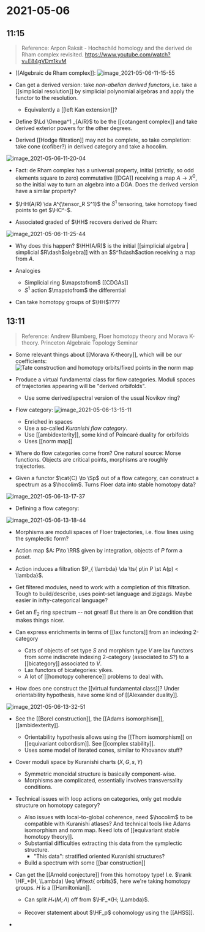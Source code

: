 # 2021-05-06

## 11:15

> Reference: Arpon Raksit - Hochschild homology and the derived de Rham complex revisited. <https://www.youtube.com/watch?v=E84gVDm1kvM>

- [[Algebraic de Rham complex]]:
![image_2021-05-06-11-15-55](figures/image_2021-05-06-11-15-55.png)

- Can get a derived version: take *non-abelian derived functors*, i.e. take a [[simplicial resolution]] by simplicial polynomial algebras and apply the functor to the resolution.
  - Equivalently a [[left Kan extension]]?
- Define $\Ld \Omega^1 _{A/R}$ to be the [[cotangent complex]] and take derived exterior powers for the other degrees.
- Derived [[Hodge filtration]] may not be complete, so take completion: take cone (cofiber?) in derived category and take a hocolim.

![image_2021-05-06-11-20-04](figures/image_2021-05-06-11-20-04.png)

- Fact: de Rham complex has a universal property, initial (strictly, so odd elements square to zero) commutative [[DGA]] receiving a map $A\to X^0$, so the initial way to turn an algebra into a DGA.
  Does the derived version have a similar property?

- $\HH(A/R) \da A^{\tensor_R S^1}$ the $S^1$ tensoring, take homotopy fixed points to get $\HC^-$.
- Associated graded of $\HH$ recovers derived de Rham:

![image_2021-05-06-11-25-44](figures/image_2021-05-06-11-25-44.png)

  - Why does this happen? $\HH(A/R)$ is the initial [[simplicial algebra | simplicial $R\dash$algebra]] with an $S^1\dash$action receiving a map from $A$.
  - Analogies
    - Simplicial ring $\mapstofrom$ [[CDGAs]]
    - $S^1$ action $\mapstofrom$ the differential

- Can take homotopy groups of $\HH$????

## 13:11

> Reference: Andrew Blumberg, Floer homotopy theory and Morava K-theory. 
  Princeton Algebraic Topology Seminar


- Some relevant things about [[Morava K-theory]], which will be our coefficients: 
![Tate construction and homotopy orbits/fixed points in the norm map](figures/image_2021-05-06-13-11-30.png)

- Produce a virtual fundamental class for flow categories.
  Moduli spaces of trajectories appearing will be "derived orbifolds".

  - Use some derived/spectral version of the usual Novikov ring?

- Flow category:
![image_2021-05-06-13-15-11](figures/image_2021-05-06-13-15-11.png)

  - Enriched in spaces
  - Use a so-called *Kuranishi flow category*.
  - Use [[ambidexterity]], some kind of Poincaré duality for orbifolds
  - Uses [[norm map]]

- Where do flow categories come from?
  One natural source: Morse functions.
  Objects are critical points, morphisms are roughly trajectories.

- Given a functor $\cat{C} \to \Sp$ out of a flow category, can construct a spectrum as a $\hocolim$.
  Turns Floer data into stable homotopy data?

![image_2021-05-06-13-17-37](figures/image_2021-05-06-13-17-37.png)

- Defining a flow category:

![image_2021-05-06-13-18-44](figures/image_2021-05-06-13-18-44.png)

  - Morphisms are moduli spaces of Floer trajectories, i.e. flow lines using the symplectic form?

  - Action map $A: P\to \RR$ given by integration, objects of $P$ form a poset.

  - Action induces a filtration $P_{ \lambda} \da \ts{ p\in P \st A(p) < \lambda}$.

  - Get filtered modules, need to work with a completion of this filtration.
    Tough to build/describe, uses point-set language and zigzags.
    Maybe easier in infty-categorical language?

- Get an $E_2$ ring spectrum -- not great! 
  But there is an Ore condition that makes things nicer.

- Can express enrichments in terms of [[lax functors]] from an indexing 2-category
  - Cats of objects of set type $S$ and morphism type $V$ are lax functors from some indiscrete indexing 2-category (associated to $S$?) to a [[bicategory]] associated to $V$.
  - Lax functors of bicategories: yikes.
  - A lot of [[homotopy coherence]] problems to deal with.

- How does one construct the [[virtual fundamental class]]?
  Under orientability hypothesis, have some kind of [[Alexander duality]].

![image_2021-05-06-13-32-51](figures/image_2021-05-06-13-32-51.png)

- See the [[Borel construction]], the [[Adams isomorphism]], [[ambidexterity]].
  - Orientability hypothesis allows using the [[Thom isomorphism]] on [[equivariant cobordism]].
    See [[complex stability]].
  - Uses some model of iterated cones, similar to Khovanov stuff?

- Cover moduli space by Kuranishi charts $(X, G, s, Y)$
  - Symmetric monoidal structure is basically component-wise.
  - Morphisms are complicated, essentially involves transversality conditions.

- Technical issues with loop actions on categories, only get module structure on homotopy category?
  - Also issues with local-to-global coherence, need $\hocolim$ to be compatible with Kuranishi atlases?
    And technical tools like Adams isomorphism and norm map.
    Need lots of [[equivariant stable homotopy theory]].
  - Substantial difficulties extracting this data from the symplectic structure.
    - "This data": stratified oriented Kuranishi structures?
  - Build a spectrum with some [[bar construction]]

- Can get the [[Arnold conjecture]] from this homotopy type!
  I.e. $\rank \HF_*(H, \Lambda) \leq \#\text{ orbits}$, here we're taking homotopy groups.
  $H$ is a [[Hamiltonian]].
  - Can split $H_*(M; \Lambda)$ off from $\HF_*(H; \Lambda)$.

  - Recover statement about $\HF_p$ cohomology using the [[AHSS]].

- 
